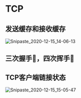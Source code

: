 # TCP

## 发送缓存和接收缓存

![Snipaste_2020-12-15_14-06-13](/Users/nestcc/projects/NccBlog/source/web/Snipaste_2020-12-15_14-06-13.png)

 

## 三次握手🤝，四次挥手🙋



## TCP客户端链接状态

![Snipaste_2020-12-15_15-05-47](/Users/nestcc/projects/NccBlog/source/web/Snipaste_2020-12-15_15-05-47.png)

  